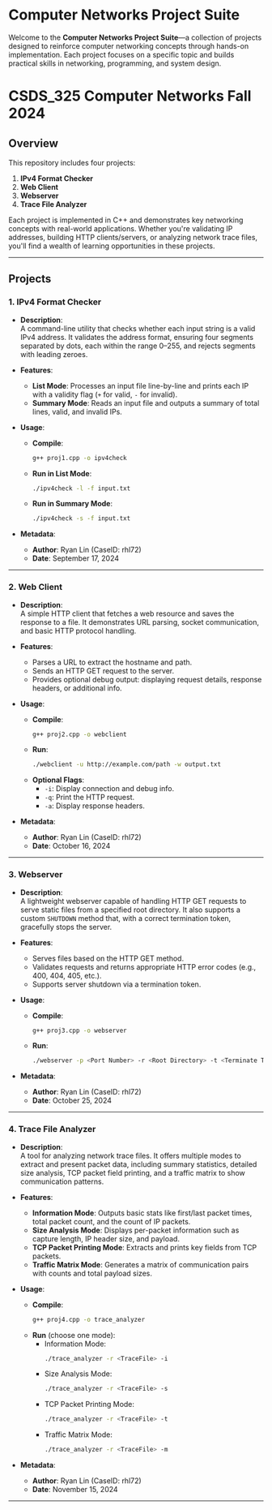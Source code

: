 # Computer Networks Project Suite

Welcome to the **Computer Networks Project Suite**—a collection of projects designed to reinforce computer networking concepts through hands-on implementation. Each project focuses on a specific topic and builds practical skills in networking, programming, and system design.

# CSDS_325 Computer Networks Fall 2024

## Overview

This repository includes four projects:

1. **IPv4 Format Checker**  
2. **Web Client**  
3. **Webserver**  
4. **Trace File Analyzer**

Each project is implemented in C++ and demonstrates key networking concepts with real-world applications. Whether you're validating IP addresses, building HTTP clients/servers, or analyzing network trace files, you'll find a wealth of learning opportunities in these projects.

---

## Projects

### 1. IPv4 Format Checker
- **Description**:  
  A command-line utility that checks whether each input string is a valid IPv4 address. It validates the address format, ensuring four segments separated by dots, each within the range 0–255, and rejects segments with leading zeroes.
  
- **Features**:
  - **List Mode**: Processes an input file line-by-line and prints each IP with a validity flag (`+` for valid, `-` for invalid).
  - **Summary Mode**: Reads an input file and outputs a summary of total lines, valid, and invalid IPs.
  
- **Usage**:
  - **Compile**:  
    ```bash
    g++ proj1.cpp -o ipv4check
    ```
  - **Run in List Mode**:  
    ```bash
    ./ipv4check -l -f input.txt
    ```
  - **Run in Summary Mode**:  
    ```bash
    ./ipv4check -s -f input.txt
    ```
  
- **Metadata**:
  - **Author**: Ryan Lin (CaseID: rhl72)
  - **Date**: September 17, 2024

---

### 2. Web Client
- **Description**:  
  A simple HTTP client that fetches a web resource and saves the response to a file. It demonstrates URL parsing, socket communication, and basic HTTP protocol handling.

- **Features**:
  - Parses a URL to extract the hostname and path.
  - Sends an HTTP GET request to the server.
  - Provides optional debug output: displaying request details, response headers, or additional info.
  
- **Usage**:
  - **Compile**:  
    ```bash
    g++ proj2.cpp -o webclient
    ```
  - **Run**:  
    ```bash
    ./webclient -u http://example.com/path -w output.txt
    ```
  - **Optional Flags**:
    - `-i`: Display connection and debug info.
    - `-q`: Print the HTTP request.
    - `-a`: Display response headers.
  
- **Metadata**:
  - **Author**: Ryan Lin (CaseID: rhl72)
  - **Date**: October 16, 2024

---

### 3. Webserver
- **Description**:  
  A lightweight webserver capable of handling HTTP GET requests to serve static files from a specified root directory. It also supports a custom `SHUTDOWN` method that, with a correct termination token, gracefully stops the server.

- **Features**:
  - Serves files based on the HTTP GET method.
  - Validates requests and returns appropriate HTTP error codes (e.g., 400, 404, 405, etc.).
  - Supports server shutdown via a termination token.
  
- **Usage**:
  - **Compile**:  
    ```bash
    g++ proj3.cpp -o webserver
    ```
  - **Run**:  
    ```bash
    ./webserver -p <Port Number> -r <Root Directory> -t <Terminate Token>
    ```
  
- **Metadata**:
  - **Author**: Ryan Lin (CaseID: rhl72)
  - **Date**: October 25, 2024

---

### 4. Trace File Analyzer
- **Description**:  
  A tool for analyzing network trace files. It offers multiple modes to extract and present packet data, including summary statistics, detailed size analysis, TCP packet field printing, and a traffic matrix to show communication patterns.

- **Features**:
  - **Information Mode**: Outputs basic stats like first/last packet times, total packet count, and the count of IP packets.
  - **Size Analysis Mode**: Displays per-packet information such as capture length, IP header size, and payload.
  - **TCP Packet Printing Mode**: Extracts and prints key fields from TCP packets.
  - **Traffic Matrix Mode**: Generates a matrix of communication pairs with counts and total payload sizes.
  
- **Usage**:
  - **Compile**:  
    ```bash
    g++ proj4.cpp -o trace_analyzer
    ```
  - **Run** (choose one mode):
    - Information Mode:  
      ```bash
      ./trace_analyzer -r <TraceFile> -i
      ```
    - Size Analysis Mode:  
      ```bash
      ./trace_analyzer -r <TraceFile> -s
      ```
    - TCP Packet Printing Mode:  
      ```bash
      ./trace_analyzer -r <TraceFile> -t
      ```
    - Traffic Matrix Mode:  
      ```bash
      ./trace_analyzer -r <TraceFile> -m
      ```
  
- **Metadata**:
  - **Author**: Ryan Lin (CaseID: rhl72)
  - **Date**: November 15, 2024

---



